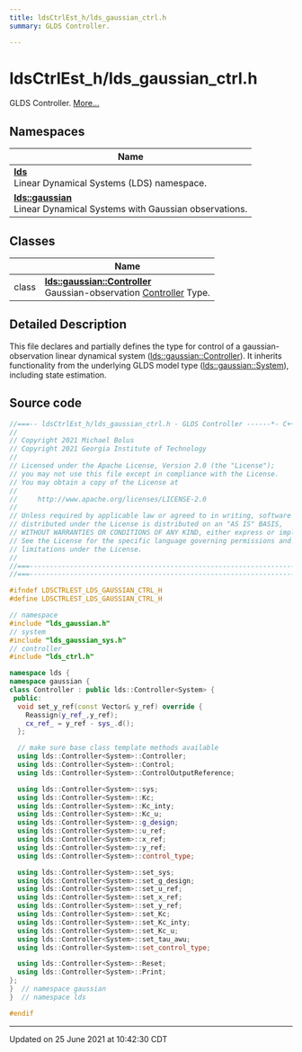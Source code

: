 ```yaml
---
title: ldsCtrlEst_h/lds_gaussian_ctrl.h
summary: GLDS Controller. 

---
```


# ldsCtrlEst_h/lds_gaussian_ctrl.h

GLDS Controller.  [More...](#detailed-description)



## Namespaces

| Name           |
| -------------- |
| **[lds](/lds-ctrl-est/docs/api/namespaces/namespacelds/)** <br>Linear Dynamical Systems (LDS) namespace.  |
| **[lds::gaussian](/lds-ctrl-est/docs/api/namespaces/namespacelds_1_1gaussian/)** <br>Linear Dynamical Systems with Gaussian observations.  |

## Classes

|                | Name           |
| -------------- | -------------- |
| class | **[lds::gaussian::Controller](/lds-ctrl-est/docs/api/classes/classlds_1_1gaussian_1_1_controller/)** <br>Gaussian-observation [Controller]() Type.  |

## Detailed Description



This file declares and partially defines the type for control of a gaussian-observation linear dynamical system ([lds::gaussian::Controller](/lds-ctrl-est/docs/api/classes/classlds_1_1gaussian_1_1_controller/)). It inherits functionality from the underlying GLDS model type ([lds::gaussian::System](/lds-ctrl-est/docs/api/classes/classlds_1_1gaussian_1_1_system/)), including state estimation. 





## Source code

```cpp
//===-- ldsCtrlEst_h/lds_gaussian_ctrl.h - GLDS Controller ------*- C++ -*-===//
//
// Copyright 2021 Michael Bolus
// Copyright 2021 Georgia Institute of Technology
//
// Licensed under the Apache License, Version 2.0 (the "License");
// you may not use this file except in compliance with the License.
// You may obtain a copy of the License at
//
//     http://www.apache.org/licenses/LICENSE-2.0
//
// Unless required by applicable law or agreed to in writing, software
// distributed under the License is distributed on an "AS IS" BASIS,
// WITHOUT WARRANTIES OR CONDITIONS OF ANY KIND, either express or implied.
// See the License for the specific language governing permissions and
// limitations under the License.
//
//===----------------------------------------------------------------------===//
//===----------------------------------------------------------------------===//

#ifndef LDSCTRLEST_LDS_GAUSSIAN_CTRL_H
#define LDSCTRLEST_LDS_GAUSSIAN_CTRL_H

// namespace
#include "lds_gaussian.h"
// system
#include "lds_gaussian_sys.h"
// controller
#include "lds_ctrl.h"

namespace lds {
namespace gaussian {
class Controller : public lds::Controller<System> {
 public:
  void set_y_ref(const Vector& y_ref) override {
    Reassign(y_ref_,y_ref);
    cx_ref_ = y_ref - sys_.d();
  };

  // make sure base class template methods available
  using lds::Controller<System>::Controller;
  using lds::Controller<System>::Control;
  using lds::Controller<System>::ControlOutputReference;

  using lds::Controller<System>::sys;
  using lds::Controller<System>::Kc;
  using lds::Controller<System>::Kc_inty;
  using lds::Controller<System>::Kc_u;
  using lds::Controller<System>::g_design;
  using lds::Controller<System>::u_ref;
  using lds::Controller<System>::x_ref;
  using lds::Controller<System>::y_ref;
  using lds::Controller<System>::control_type;

  using lds::Controller<System>::set_sys;
  using lds::Controller<System>::set_g_design;
  using lds::Controller<System>::set_u_ref;
  using lds::Controller<System>::set_x_ref;
  using lds::Controller<System>::set_y_ref;
  using lds::Controller<System>::set_Kc;
  using lds::Controller<System>::set_Kc_inty;
  using lds::Controller<System>::set_Kc_u;
  using lds::Controller<System>::set_tau_awu;
  using lds::Controller<System>::set_control_type;

  using lds::Controller<System>::Reset;
  using lds::Controller<System>::Print;
};
}  // namespace gaussian
}  // namespace lds

#endif
```


-------------------------------

Updated on 25 June 2021 at 10:42:30 CDT
